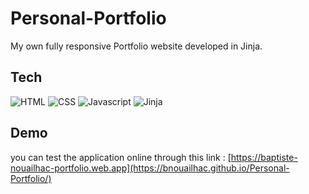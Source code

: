 # Personal-Portfolio
My own fully responsive Portfolio website developed in Jinja.


## Tech

![HTML](https://img.shields.io/badge/HTML-61DAFB?logo=HTML&logoColor=white)
![CSS](https://img.shields.io/badge/CSS-646CFF?logo=CSS&logoColor=white)
![Javascript](https://img.shields.io/badge/Javascript-FFCA28?logo=Javascript&logoColor=white)
![Jinja](https://img.shields.io/badge/Jinja-c4302b?logo=Jinja&logoColor=white)

## Demo
you can test the application online through this link : [https://baptiste-nouailhac-portfolio.web.app](https://bnouailhac.github.io/Personal-Portfolio/)
